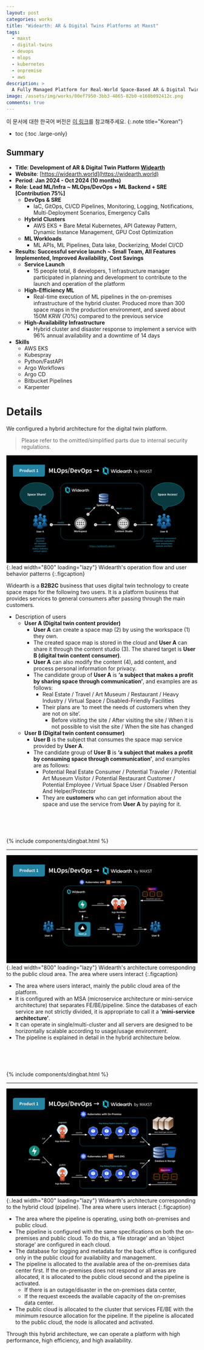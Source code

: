```yaml
---
layout: post
categories: works
title: "Widearth: AR & Digital Twins Platforms at Maxst"
tags:
  - maxst
  - digital-twins
  - devops
  - mlops
  - kubernetes
  - onpremise
  - aws
description: >
  A Fully Managed Platform for Real-World Space-Based AR & Digital Twin Services; I contributed to the development of the platform as a lead ML/Infra engineer.
image: /assets/img/works/00ef7950-3bb3-4865-82b0-e160b092412c.png
comments: true
---
```


이 문서에 대한 한국어 버전은 [이 링크](https://blog.jyje.live/posts/project/widearth-digital-twins-platforms-at-maxst)를 참고해주세요.
{:.note title="Korean"}

* toc
{:toc .large-only}

## Summary
- **Title**: **Development of AR & Digital Twin Platform [Widearth]**
- **Website**: [https://widearth.world](https://widearth.world)
- **Period**: **Jan 2024 - Oct 2024 (10 months)**
- **Role**: **Lead ML/Infra ~ MLOps/DevOps + ML Backend + SRE [Contribution 75%]**
    - **DevOps & SRE**
        - IaC, GitOps, CI/CD Pipelines, Monitoring, Logging, Notifications, Multi-Deployment Scenarios, Emergency Calls
    - **Hybrid Clusters**
        - AWS EKS + Bare Metal Kubernetes, API Gateway Pattern, Dynamic Instance Management, GPU Cost Optimization
    - **ML Workloads**
        - ML APIs, ML Pipelines, Data lake, Dockerizing, Model CI/CD
- **Results: Successful service launch ~ Small Team, All Features Implemented, Improved Availability, Cost Savings**
    - **Service Launch**
        - 15 people total, 8 developers, 1 infrastructure manager participated in planning and development to contribute to the launch and operation of the platform
    - **High-Efficiency ML**
        - Real-time execution of ML pipelines in the on-premises infrastructure of the hybrid cluster. Produced more than 300 space maps in the production environment, and saved about 150M KRW (70%) compared to the previous service
    - **High-Availability Infrastructure**
        - Hybrid cluster and disaster response to implement a service with 96% annual availability and a downtime of 14 days
- **Skills**
    - AWS EKS
    - Kubespray
    - Python/FastAPI
    - Argo Workflows
    - Argo CD
    - Bitbucket Pipelines
    - Karpenter


# Details
We configured a hybrid architecture for the digital twin platform.

>  Please refer to the omitted/simplified parts due to internal security regulations.

![Widearth's operation flow and user behavior patterns](/assets/img/works/964ffa59-e690-4b3b-b52a-a16e69728246.png){:.lead width="800" loading="lazy"}
Widearth's operation flow and user behavior patterns
{:.figcaption}


Widearth is a **B2B2C** business that uses digital twin technology to create space maps for the following two users. It is a platform business that provides services to general consumers after passing through the main customers.

- Description of users
    - **User A (Digital twin content provider)**
        - **User A** can create a space map (2) by using the workspace (1) they own.
        - The created space map is stored in the cloud and **User A** can share it through the content studio (3). The shared target is **User B (digital twin content consumer)**.
        - **User A** can also modify the content (4), add content, and process personal information for privacy.
        - The candidate group of **User A** is **‘a subject that makes a profit by sharing space through communication’**, and examples are as follows:
            - Real Estate / Travel / Art Museum / Restaurant / Heavy Industry / Virtual Space / Disabled-Friendly Facilities
            - Their plans are ‘to meet the needs of customers when they are not on site’.
                - Before visiting the site / After visiting the site / When it is not possible to visit the site / When the site has changed
    - **User B (Digital twin content consumer)**
        - **User B** is the subject that consumes the space map service provided by **User A**.
        - The candidate group of **User B** is **‘a subject that makes a profit by consuming space through communication’**, and examples are as follows:
            - Potential Real Estate Consumer / Potential Traveler / Potential Art Museum Visitor / Potential Restaurant Customer / Potential Employee / Virtual Space User / Disabled Person And Helper/Protector
            - They are **customers** who can get information about the space and use the service from **User A** by paying for it.

<div style="margin-top: 5rem;">
  {% include components/dingbat.html %}
</div>

---

![Widearth's architecture corresponding to the public cloud area. The area where users interact](/assets/img/works/61a39148-4f5a-4424-862c-26a0adcda660.png){:.lead width="800" loading="lazy"}
Widearth's architecture corresponding to the public cloud area. The area where users interact
{:.figcaption}

- The area where users interact, mainly the public cloud area of the platform.
- It is configured with an MSA (microservice architecture or mini-service architecture) that separates FE/BE/pipeline. Since the databases of each service are not strictly divided, it is appropriate to call it a **‘mini-service architecture’**.
- It can operate in single/multi-cluster and all servers are designed to be horizontally scalable according to usage/usage environment.
- The pipeline is explained in detail in the hybrid architecture below.

<div style="margin-top: 5rem;">
  {% include components/dingbat.html %}
</div>

---

![Widearth's architecture corresponding to the hybrid cloud (pipeline). The area where users interact](/assets/img/works/7e09a770-db47-4ae1-8fce-346220ac39ff.png){:.lead width="800" loading="lazy"}
Widearth's architecture corresponding to the hybrid cloud (pipeline). The area where users interact
{:.figcaption}

- The area where the pipeline is operating, using both on-premises and public cloud.
- The pipeline is configured with the same specifications on both the on-premises and public cloud. To do this, a ‘file storage’ and an ‘object storage’ are configured in each cloud.
- The database for logging and metadata for the back office is configured only in the public cloud for availability and management.
- The pipeline is allocated to the available area of the on-premises data center first. If the on-premises does not respond or all areas are allocated, it is allocated to the public cloud second and the pipeline is activated.
    - If there is an outage/disaster in the on-premises data center,
    - If the request exceeds the available capacity of the on-premises data center.
- The public cloud is allocated to the cluster that services FE/BE with the minimum resource allocation for the pipeline. If the pipeline is allocated to the public cloud, the node is allocated and activated.

Through this hybrid architecture, we can operate a platform with high performance, high efficiency, and high availability.


[Widearth]: https://widearth.world
